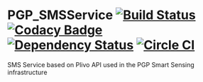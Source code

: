 PGP_SMSService [![Build Status](https://travis-ci.org/PGPSmartSensing/SMS_Service.svg?branch=master)](https://travis-ci.org/PGPSmartSensing/SMS_Service) [![Codacy Badge](https://www.codacy.com/project/badge/e74114d8e64f45c98b7c826497731b26)](https://www.codacy.com/public/sat/SMS_Service) [![Dependency Status](https://david-dm.org/PGPSmartSensing/SMS_Service.svg)](https://david-dm.org/PGPSmartSensing/SMS_Service) [![Circle CI](https://circleci.com/gh/PGPSmartSensing/SMS_Service.svg?style=svg)](https://circleci.com/gh/PGPSmartSensing/SMS_Service)
=========

SMS Service based on Plivo API used in the PGP Smart Sensing infrastructure
